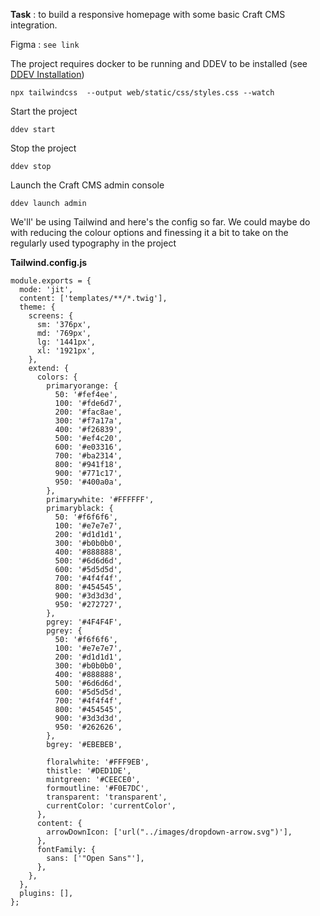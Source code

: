 **Task** : to build a responsive homepage with some basic Craft CMS integration.

Figma : `see link`

The project requires docker to be running and DDEV to be installed (see [DDEV Installation](https://ddev.readthedocs.io/en/stable/))

`npx tailwindcss  --output web/static/css/styles.css --watch`

Start the project

`ddev start`

Stop the project

`ddev stop`

Launch the Craft CMS admin console

`ddev launch admin`

We'll' be using Tailwind and here's the config so far. We could maybe do with reducing the colour options and finessing it a bit to take on the regularly used typography in the project

**Tailwind.config.js**

```@type {import('tailwindcss').Config} */
module.exports = {
  mode: 'jit',
  content: ['templates/**/*.twig'],
  theme: {
    screens: {
      sm: '376px',
      md: '769px',
      lg: '1441px',
      xl: '1921px',
    },
    extend: {
      colors: {
        primaryorange: {
          50: '#fef4ee',
          100: '#fde6d7',
          200: '#fac8ae',
          300: '#f7a17a',
          400: '#f26839',
          500: '#ef4c20',
          600: '#e03316',
          700: '#ba2314',
          800: '#941f18',
          900: '#771c17',
          950: '#400a0a',
        },
        primarywhite: '#FFFFFF',
        primaryblack: {
          50: '#f6f6f6',
          100: '#e7e7e7',
          200: '#d1d1d1',
          300: '#b0b0b0',
          400: '#888888',
          500: '#6d6d6d',
          600: '#5d5d5d',
          700: '#4f4f4f',
          800: '#454545',
          900: '#3d3d3d',
          950: '#272727',
        },
        pgrey: '#4F4F4F',
        pgrey: {
          50: '#f6f6f6',
          100: '#e7e7e7',
          200: '#d1d1d1',
          300: '#b0b0b0',
          400: '#888888',
          500: '#6d6d6d',
          600: '#5d5d5d',
          700: '#4f4f4f',
          800: '#454545',
          900: '#3d3d3d',
          950: '#262626',
        },
        bgrey: '#EBEBEB',

        floralwhite: '#FFF9EB',
        thistle: '#DED1DE',
        mintgreen: '#CEECE0',
        formoutline: '#F0E7DC',
        transparent: 'transparent',
        currentColor: 'currentColor',
      },
      content: {
        arrowDownIcon: ['url("../images/dropdown-arrow.svg")'],
      },
      fontFamily: {
        sans: ['"Open Sans"'],
      },
    },
  },
  plugins: [],
};
```
